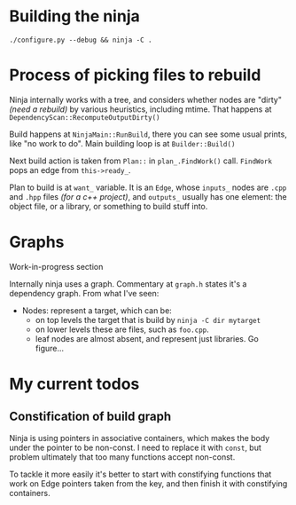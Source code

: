 # Building the ninja

`./configure.py --debug && ninja -C .`

# Process of picking files to rebuild

Ninja internally works with a tree, and considers whether nodes are "dirty" *(need a rebuild)* by various heuristics, including mtime. That happens at `DependencyScan::RecomputeOutputDirty()`

Build happens at `NinjaMain::RunBuild`, there you can see some usual prints, like "no work to do". Main building loop is at `Builder::Build()`

Next build action is taken from `Plan::` in `plan_.FindWork()` call. `FindWork` pops an edge from `this->ready_`.

Plan to build is at `want_` variable. It is an `Edge`, whose `inputs_` nodes are `.cpp` and `.hpp` files *(for a c++ project)*, and `outputs_` usually has one element: the object file, or a library, or something to build stuff into.

# Graphs

Work-in-progress section

Internally ninja uses a graph. Commentary at `graph.h` states it's a dependency graph. From what I've seen:

* Nodes: represent a target, which can be:
  * on top levels the target that is build by `ninja -C dir mytarget`
  * on lower levels these are files, such as `foo.cpp`.
  * leaf nodes are almost absent, and represent just libraries. Go figure…

# My current todos

## Constification of build graph

Ninja is using pointers in associative containers, which makes the body under the pointer to be non-const. I need to replace it with `const`, but problem ultimately that too many functions accept non-const.

To tackle it more easily it's better to start with constifying functions that work on Edge pointers taken from the key, and then finish it with constifying containers.
